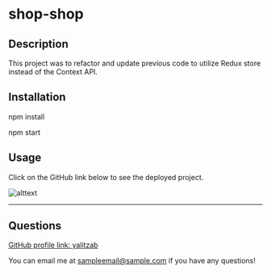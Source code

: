 # shop-shop

## Description 
This project was to refactor and update previous code to utilize Redux store instead of the Context API.

## Installation

npm install

npm start

## Usage 

Click on the GitHub link below to see the deployed project.

![alttext](https://github.com/yalitzab/shop-shop2/blob/main/client/public/images/shopshopscreenshot.png)

---

## Questions

[GitHub profile link: yalitzab](https://github.com/yalitzab)

You can email me at sampleemail@sample.com if you have any questions!
